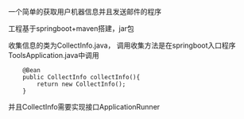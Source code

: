 一个简单的获取用户机器信息并且发送邮件的程序

工程基于springboot+maven搭建，jar包

收集信息的类为CollectInfo.java，
调用收集方法是在springboot入口程序ToolsApplication.java中调用
```$xslt
    @Bean
    public CollectInfo collectInfo(){
        return new CollectInfo();
    }
```
并且CollectInfo需要实现接口ApplicationRunner